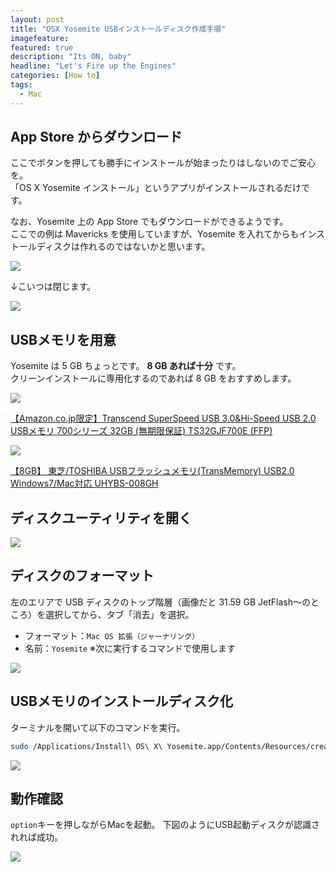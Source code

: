 ```yaml
---
layout: post
title: "OSX Yosemite USBインストールディスク作成手順"
imagefeature: 
featured: true
description: "Its ON, baby"
headline: "Let's Fire up the Engines"
categories: [How to]
tags:
  - Mac
---
```


## App Store からダウンロード

ここでボタンを押しても勝手にインストールが始まったりはしないのでご安心を。  
「OS X Yosemite インストール」というアプリがインストールされるだけです。

なお、Yosemite 上の App Store でもダウンロードができるようです。  
ここでの例は Mavericks を使用していますが、Yosemite を入れてからもインストールディスクは作れるのではないかと思います。

![](/postimg/2014/10/24-05.png)

↓こいつは閉じます。

![](/postimg/2014/10/24-04.png)


## USBメモリを用意

Yosemite は 5 GB ちょっとです。 __8 GB あれば十分__ です。  
クリーンインストールに専用化するのであれば 8 GB をおすすめします。

[![](/postimg/2014/10/24-00.jpg)](http://amzn.to/10rrRhx)

[【Amazon.co.jp限定】Transcend SuperSpeed USB 3.0&Hi-Speed USB 2.0 USBメモリ 700シリーズ 32GB (無期限保証) TS32GJF700E (FFP)](http://amzn.to/10rrRhx)

[![](/postimg/2014/10/24-toshiba8gb.jpg)](http://amzn.to/ZPWzA0)

[【8GB】 東芝/TOSHIBA USBフラッシュメモリ(TransMemory) USB2.0 Windows7/Mac対応 UHYBS-008GH](http://amzn.to/ZPWzA0)


## ディスクユーティリティを開く

![](/postimg/2014/10/24-09.png)


## ディスクのフォーマット

左のエリアで USB ディスクのトップ階層（画像だと 31.59 GB JetFlash〜のところ）を選択してから、タブ「消去」を選択。

- フォーマット：`Mac OS 拡張（ジャーナリング）`
- 名前：`Yosemite` ※次に実行するコマンドで使用します

![](/postimg/2014/10/24-11.png)


## USBメモリのインストールディスク化

ターミナルを開いて以下のコマンドを実行。

```bash
sudo /Applications/Install\ OS\ X\ Yosemite.app/Contents/Resources/createinstallmedia --volume /Volumes/Yosemite --applicationpath /Applications/Install\ OS\ X\ Yosemite.app --nointeraction
```

![](/postimg/2014/10/24-17.png)


## 動作確認

`option`キーを押しながらMacを起動。
下図のようにUSB起動ディスクが認識されれば成功。

![](/postimg/2014/10/24-disk.jpg)

